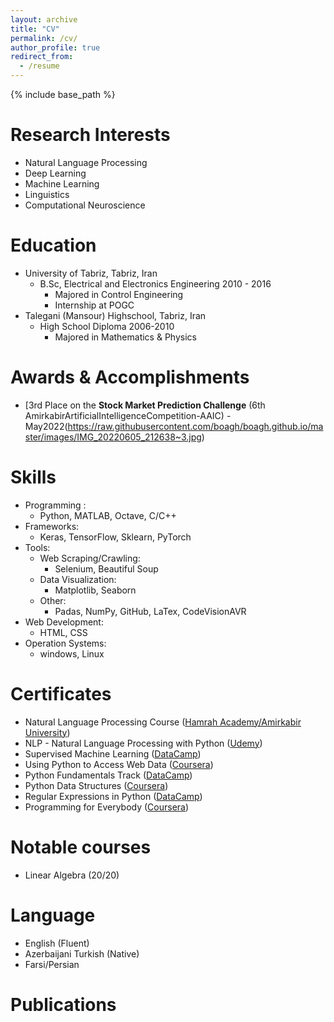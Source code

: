 ```yaml
---
layout: archive
title: "CV"
permalink: /cv/
author_profile: true
redirect_from:
  - /resume
---
```


{% include base_path %}

Research Interests
======
* Natural Language Processing
* Deep Learning
* Machine Learning
* Linguistics
* Computational Neuroscience

Education
======
* University of Tabriz, Tabriz, Iran
    * B.Sc, Electrical and Electronics Engineering 2010 - 2016
      * Majored in Control Engineering
      * Internship at POGC
* Talegani (Mansour) Highschool, Tabriz, Iran
   * High School Diploma 2006-2010
      * Majored in Mathematics & Physics

Awards & Accomplishments
======
* [3rd Place on the **Stock Market Prediction Challenge** (6th AmirkabirArtificialIntelligenceCompetition-AAIC) - May2022(https://raw.githubusercontent.com/boagh/boagh.github.io/master/images/IMG_20220605_212638~3.jpg)
      
Skills
======
* Programming :
    * Python, MATLAB, Octave, C/C++
* Frameworks:
    * Keras, TensorFlow, Sklearn, PyTorch
* Tools:
    * Web Scraping/Crawling: 
      * Selenium, Beautiful Soup
    * Data Visualization: 
      * Matplotlib, Seaborn
    * Other:
      * Padas, NumPy, GitHub, LaTex, CodeVisionAVR
* Web Development:
    * HTML, CSS
* Operation Systems:
    * windows, Linux
   
   
Certificates
======    
* Natural Language Processing Course ([Hamrah Academy/Amirkabir University](https://storage.hamrah.academy/certificates/881243249273456b977347c26ca2de_certificates_IEFIF.jpg
)) <!-- https://storage.hamrah.academy/certificates/cert_881243249273456b977347c26ca2de_nlp-course-3S8SR1GV_en.png -->
* NLP - Natural Language Processing with Python ([Udemy](https://www.udemy.com/certificate/UC-2c5e9f8b-fbd0-4e92-a2f6-11c9fb923053/))
* Supervised Machine Learning ([DataCamp](https://www.datacamp.com/profile/buaqai))
* Using Python to Access Web Data ([Coursera](https://www.coursera.org/account/accomplishments/verify/YX69CDZ5F42W))
* Python Fundamentals Track ([DataCamp](https://www.datacamp.com/profile/buaqai))
* Python Data Structures ([Coursera](https://www.coursera.org/account/accomplishments/verify/J5S2JRWAYME2))
* Regular Expressions in Python ([DataCamp](https://www.datacamp.com/profile/buaqai))
* Programming for Everybody ([Coursera](https://www.coursera.org/account/accomplishments/verify/FK3GTWV5K9XD))

Notable courses
======
* Linear Algebra (20/20)

Language
======
* English (Fluent)
* Azerbaijani Turkish (Native)
* Farsi/Persian

Publications
======


      
<!-- Work experience
======
* Summer 2015: Research Assistant
  * Github University
  * Duties included: Tagging issues
  * Supervisor: Professor Git

* Fall 2015: Research Assistant
  * Github University
  * Duties included: Merging pull requests
  * Supervisor: Professor Hub -->
  

<!-- Publications
======
  <ul>{% for post in site.publications %}
    {% include archive-single-cv.html %}
  {% endfor %}</ul> -->
  
<!-- Talks
======
  <ul>{% for post in site.talks %}
    {% include archive-single-talk-cv.html %}
  {% endfor %}</ul> -->
  
<!-- Teaching
======
  <ul>{% for post in site.teaching %}
    {% include archive-single-cv.html %}
  {% endfor %}</ul> -->
  
<!-- Service and leadership
======
* Currently signed in to 43 different slack teams -->
